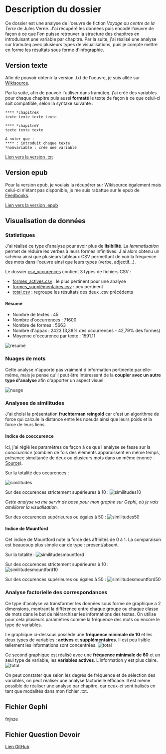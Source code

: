 # Description du dossier

Ce dossier est une analyse de l'oeuvre de fiction *Voyage au centre de la Terre* de Jules Verne. J'ai récupéré les données puis encodé l'œuvre de façon à ce que l'on puisse retrouver la structure des chapitres en introduisant une variable par chapitre. Par la suite, j'ai réalisé une analyse sur Iramuteq avec plusieurs types de visualisations, puis je compte mettre en forme les résultats sous forme d'infographie.

## Version texte

Afin de pouvoir obtenir la version .txt de l'oeuvre, je suis allée sur [Wikisource](https://fr.wikisource.org/wiki/Voyage_au_centre_de_la_Terre/Texte_entier).

Par la suite, afin de pouvoir l'utiliser dans Iramuteq, j'ai créé des variables pour chaque chapitre puis aussi __formaté__ le texte de façon à ce que celui-ci soit compatible, selon la syntaxe suivante :

~~~~
**** *chapitreX
texte texte texte texte

**** *chapitreY
texte texte texte

A noter que :
**** : introduit chaque texte
*nomvariable : crée une variable
~~~~

[Lien vers la version .txt](https://github.com/belzepaf/Melanie_AUBRY_voyageaucentredelaterre/blob/master/voyageaucentredelaterreencode.txt)

## Version epub

Pour la version epub, je voulais la récupérer sur Wikisource également mais celui-ci n'étant pas disponible, je me suis rabattue sur le epub de [Feedbooks](http://fr.feedbooks.com/book/1474/voyage-au-centre-de-la-terre).

[Lien vers la version .epub](https://github.com/belzepaf/Melanie_AUBRY_voyageaucentredelaterre/blob/master/Jules_Verne_Voyage_au_centre_de_la_Terre.epub)

## Visualisation de données

### Statistiques

J'ai réalisé ce type d'analyse pour avoir plus de __lisibilité__. La *lemmatisation* permet de réduire les verbes à leurs formes infinitives. J'ai alors obtenu un schéma ainsi que plusieurs tableaux CSV permettant de voir la fréquence des mots dans l'oeuvre ainsi que leurs types (verbe, adjectif...).

Le dossier [csv_occurences](https://github.com/belzepaf/Melanie_AUBRY_voyageaucentredelaterre/tree/master/csv_occurences) contient 3 types de fichiers CSV :
* [formes_actives.csv](https://github.com/belzepaf/Melanie_AUBRY_voyageaucentredelaterre/blob/master/csv_occurences/formes_actives.csv) : le plus pertinent pour une analyse
* [formes_supplémentaires.csv](https://github.com/belzepaf/Melanie_AUBRY_voyageaucentredelaterre/blob/master/csv_occurences/formes_suppl%C3%A9mentaires.csv) : peu pertinent
* [total.csv](https://github.com/belzepaf/Melanie_AUBRY_voyageaucentredelaterre/blob/master/csv_occurences/total.csv) : regroupe les résultats des deux .csv précédents

#### Résumé

* Nombre de textes : 45
* Nombre d'occurrences : 71600
* Nombre de formes : 5663
* Nombre d'appax : 2423 (3,38% des occurrences - 42,79% des formes)
* Moyenne d'occurence par texte : 1591.11

![resume](https://github.com/belzepaf/Melanie_AUBRY_voyageaucentredelaterre/blob/master/visualisation/resume.PNG)

### Nuages de mots

Cette analyse n'apporte pas vraiment d'information pertinente par elle-même, mais je pense qu'il peut être intéressant de la __coupler avec un autre type d'analyse__ afin d'apporter un aspect visuel.

![nuage](https://github.com/belzepaf/Melanie_AUBRY_voyageaucentredelaterre/blob/master/visualisation/nuage_1.png)

### Analyses de similitudes

J'ai choisi la présentation __fruchterman reingold__ car c'est un algorithme de force qui calcule la distance entre les noeuds ainsi que leurs poids et la force de leurs liens.

#### Indice de cooccurence

Ici, j'ai réglé les paramètres de façon à ce que l'analyse se fasse sur la *cooccurence* (combien de fois des éléments apparaissent en même temps, présence simultanée de deux ou plusieurs mots dans un même énoncé - [Source](https://fr.wikipedia.org/wiki/Cooccurrence)). 

Sur la totalité des occurences :

![similitudes](https://github.com/belzepaf/Melanie_AUBRY_voyageaucentredelaterre/blob/master/visualisation/graph_simi_1.png)

Sur des occurences strictement supérieures à 10 :
![similitudes10](https://github.com/belzepaf/Melanie_AUBRY_voyageaucentredelaterre/blob/master/visualisation/graph_simi_10.png)

*Cette analyse va me servir de base pour mon graphe sur Gephi, où je vais améliorer la visualisation.*

Sur des occurences supérieures ou égales à 50 :
![similitudes50](https://github.com/belzepaf/Melanie_AUBRY_voyageaucentredelaterre/blob/master/visualisation/graph_simi_50.png)

#### Indice de Mountford

Cet indice de Mountford note la force des affinités de 0 à 1. La comparaison est beaucoup plus simple car de type : présent/absent.

Sur la totalité :
![similitudesmountford](https://github.com/belzepaf/Melanie_AUBRY_voyageaucentredelaterre/blob/master/visualisation/graph_simi_mountford.png)

Sur des occurences strictement supérieures à 10 :
![similitudesmountford10](https://github.com/belzepaf/Melanie_AUBRY_voyageaucentredelaterre/blob/master/visualisation/graph_simi_mountford10.png)

Sur des occurences supérieures ou égales à 50 :
![similitudesmountford50](https://github.com/belzepaf/Melanie_AUBRY_voyageaucentredelaterre/blob/master/visualisation/graph_simi_mountford50.png)

### Analyse factorielle des correspondances

Ce type d'analyse va transformer les données sous forme de graphique a 2 dimensions, montrant la différence entre chaque groupe ou chaque classe de mots dans le but de hiérarchiser les informations des textes. On utilise pour cela plusieurs paramètres comme la fréquence des mots ou encore le type de variables.

Le graphique ci-dessous possède une __fréquence minimale de 10__ et les deux types de variables : __actives__ et __supplémentaires__. Il est peu lisible tellement les informations sont concentrées.
![total](https://github.com/belzepaf/Melanie_AUBRY_voyageaucentredelaterre/blob/master/visualisation/afcf_row.png)

Ce second graphique est réalisé avec une __fréquence minimale de 60__ et un seul type de variable, les __variables actives__. L'information y est plus claire.
![total](https://github.com/belzepaf/Melanie_AUBRY_voyageaucentredelaterre/blob/master/visualisation/afcf_row10.png)

On peut constater que selon les degrés de fréquence et de sélection des variables, on peut réaliser une analyse factorielle efficace. Il est même possible de réaliser une analyse par chapitre, car ceux-ci sont balisés en tant que modalités dans mon fichier .txt.

## Fichier Gephi

fnjnze

## Fichier Question Devoir

[Lien GitHub](https://github.com/belzepaf/Melanie_AUBRY_voyageaucentredelaterre/blob/master/question.md)
